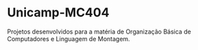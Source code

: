 # Unicamp-MC404
Projetos desenvolvidos para a matéria de Organização Básica de Computadores e Linguagem de Montagem.
